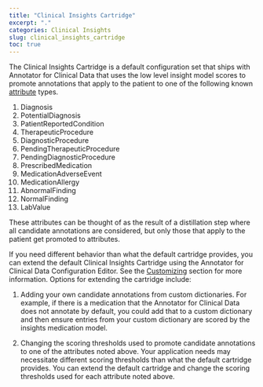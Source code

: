 ```yaml
---
title: "Clinical Insights Cartridge"
excerpt: "."
categories: Clinical Insights
slug: clinical_insights_cartridge
toc: true
---
```

<!-- ---

copyright:
  years: 2020
lastupdated: "2020-02-11"

keywords: annotator clinical data, clinical data, annotation

subcollection: wh-acd

---

# Clinical Insights Cartridge -->

The Clinical Insights Cartridge is a default configuration set that ships with Annotator for Clinical Data that uses the low level insight model scores to promote annotations that apply to the patient to one of the following known [attribute](/docs/wh-acd?topic=wh-acd-attribute_detection#attribute_detection) types.

1. Diagnosis
2. PotentialDiagnosis
3. PatientReportedCondition
4. TherapeuticProcedure
5. DiagnosticProcedure
6. PendingTherapeuticProcedure
7. PendingDiagnosticProcedure
8. PrescribedMedication
9. MedicationAdverseEvent
10. MedicationAllergy
11. AbnormalFinding
12. NormalFinding
13. LabValue

These attributes can be thought of as the result of a distillation step where all candidate annotations are considered, but only those that apply to the patient get promoted to attributes.

If you need different behavior than what the default cartridge provides, you can extend the default Clinical Insights Cartridge using the Annotator for Clinical Data Configuration Editor.  See the [Customizing](/docs/wh-acd?topic=wh-acd-customizing#customizing) section for more information.  Options for extending the cartridge include:

1. Adding your own candidate annotations from custom dictionaries.  For example, if there is a medication that the Annotator for Clinical Data does not annotate by default, you could add that to a custom dictionary and then ensure entries from your custom dictionary are scored by the insights medication model.

2. Changing the scoring thresholds used to promote candidate annotations to one of the attributes noted above.  Your application needs may necessitate different scoring thresholds than what the default cartridge provides.  You can extend the default cartridge and change the scoring thresholds used for each attribute noted above.
